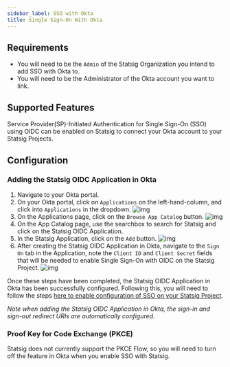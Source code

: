 ```yaml
---
sidebar_label: SSO with Okta
title: Single Sign-On With Okta
---
```


## Requirements

- You will need to be the `Admin` of the Statsig Organization you intend to add SSO with Okta to.
- You will need to be the Administrator of the Okta account you want to link.

## Supported Features

Service Provider(SP)-Initiated Authentication for Single Sign-On (SSO) using OIDC can be enabled on Statsig to connect your Okta account to your Statsig Projects.

## Configuration

### Adding the Statsig OIDC Application in Okta

1. Navigate to your Okta portal.
2. On your Okta portal, click on `Applications` on the left-hand-column, and click into `Applications` in the dropdown.
   ![img](https://user-images.githubusercontent.com/75151332/129780676-c04bd2fb-83ed-4d17-9ae2-4e286f2b3b52.png)
3. On the Applications page, click on the `Browse App Catalog` button.
   ![img](https://user-images.githubusercontent.com/75151332/129780681-c48a6012-a882-475a-bbc9-924ec1391126.png)
4. On the App Catalog page, use the searchbox to search for Statsig and click on the Statsig OIDC Application.
5. In the Statsig Application, click on the `Add` button.
   ![img](https://user-images.githubusercontent.com/75151332/129780685-e6e141c6-8fdf-42f0-8ed6-edc734f4c2a7.png)
6. After creating the Statsig OIDC Application in Okta, navigate to the `Sign On` tab in the Application, note the `Client ID` and `Client Secret` fields that will be needed to enable Single Sign-On with OIDC on the Statsig Project.
   ![img](https://user-images.githubusercontent.com/75151332/129780687-bacc68c7-4fb1-4740-bb3e-a7c6b27d006e.png)

Once these steps have been completed, the Statsig OIDC Application in Okta has been successfully configured. Following this, you will need to follow the steps [here to enable configuration of SSO on your Statsig Project](/access-management/sso/overview#configuration).

_Note when adding the Statsig OIDC Application in Okta, the sign-in and sign-out redirect URIs are automatically configured._

### Proof Key for Code Exchange (PKCE)

Statsig does not currently support the PKCE Flow, so you will need to turn off the feature in Okta when you enable SSO with Statsig.
